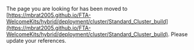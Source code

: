 The page you are looking for has been moved to [https://mbrat2005.github.io/FTA-WelcomeKits/hybrid/deployment/cluster/Standard_Cluster_build](https://mbrat2005.github.io/FTA-WelcomeKits/hybrid/deployment/cluster/Standard_Cluster_build). Please update your references.
